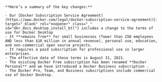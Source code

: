 <!-- This is a summary of the license changes related to Docker Desktop. It is included in the Mac and Windows Install topic -->

    **Here’s a summary of the key changes:**

    - Our [Docker Subscription Service Agreement](https://www.docker.com/legal/docker-subscription-service-agreement){: target="_blank" rel="noopener" class="_" id="dkr_docs_desktop_install_btl"} includes a change to the terms of use for Docker Desktop
    - It **remains free** for small businesses (fewer than 250 employees AND less than $10 million in annual revenue), personal use, education, and non-commercial open source projects.
    - It requires a paid subscription for professional use in larger enterprises.
    - The effective date of these terms is August 31, 2021.
    - The existing Docker Free subscription has been renamed **Docker Personal** and we have introduced a Docker Business subscription .
    - The Docker Pro, Team, and Business subscriptions include commercial use of Docker Desktop.
